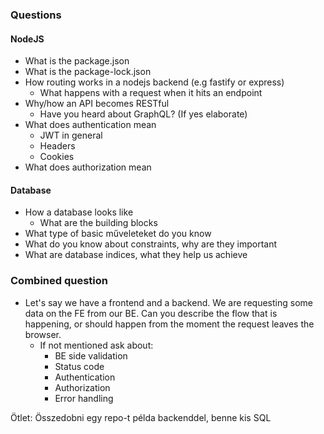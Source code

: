### Questions
#### NodeJS
* What is the package.json
* What is the package-lock.json
* How routing works in a nodejs backend (e.g fastify or express)
  * What happens with a request when it hits an endpoint
* Why/how an API becomes RESTful
  * Have you heard about GraphQL? (If yes elaborate)
* What does authentication mean
  * JWT in general
  * Headers
  * Cookies
* What does authorization mean

#### Database
* How a database looks like
  * What are the building blocks
* What type of basic műveleteket do you know
* What do you know about constraints, why are they important
* What are database indices, what they help us achieve


### Combined question
* Let's say we have a frontend and a backend. We are requesting some data on the FE from our BE.
  Can you describe the flow that is happening, or should happen from the moment the request leaves the browser.
  * If not mentioned ask about:
    * BE side validation
    * Status code
    * Authentication
    * Authorization
    * Error handling

Ötlet:
Összedobni egy repo-t példa backenddel, benne kis SQL

